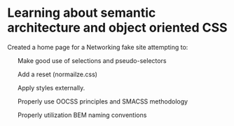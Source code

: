 <h1>Learning about semantic architecture and object oriented CSS</h1>
Created a home page for a Networking fake site attempting to: 
<ul>Make good use of selections and pseudo-selectors</ul>
<ul>Add a reset (normailze.css)</ul>
<ul>Apply styles externally.</ul>
<ul>Properly use OOCSS principles and SMACSS methodology</ul>
<ul>Properly utilization BEM naming conventions</ul>